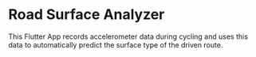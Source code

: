 # Road Surface Analyzer

This Flutter App records accelerometer data during cycling and uses this data to automatically predict the surface type of the driven route.

